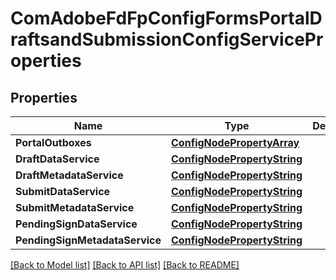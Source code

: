 # ComAdobeFdFpConfigFormsPortalDraftsandSubmissionConfigServiceProperties

## Properties
Name | Type | Description | Notes
------------ | ------------- | ------------- | -------------
**PortalOutboxes** | [**ConfigNodePropertyArray**](configNodePropertyArray.md) |  | [optional] 
**DraftDataService** | [**ConfigNodePropertyString**](configNodePropertyString.md) |  | [optional] 
**DraftMetadataService** | [**ConfigNodePropertyString**](configNodePropertyString.md) |  | [optional] 
**SubmitDataService** | [**ConfigNodePropertyString**](configNodePropertyString.md) |  | [optional] 
**SubmitMetadataService** | [**ConfigNodePropertyString**](configNodePropertyString.md) |  | [optional] 
**PendingSignDataService** | [**ConfigNodePropertyString**](configNodePropertyString.md) |  | [optional] 
**PendingSignMetadataService** | [**ConfigNodePropertyString**](configNodePropertyString.md) |  | [optional] 

[[Back to Model list]](../README.md#documentation-for-models) [[Back to API list]](../README.md#documentation-for-api-endpoints) [[Back to README]](../README.md)


